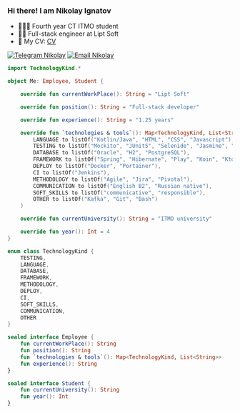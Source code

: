 ### Hi there! I am Nikolay Ignatov 
- 👨🏻‍🎓 Fourth year CT ITMO student  
- 👨‍💻 Full-stack engineer at Lipt Soft  
- 📄 My CV: [CV](https://github.com/nikolyanikolya/CV/blob/main/CV_for_backend.pdf)   

[![Telegram Nikolay](https://img.shields.io/badge/telegram-blue)](https://t.me/nikolya_7) [![Email Nikolay](https://img.shields.io/badge/email-green?label=nickigna610@gmail.com)](mailto:nickigna610@gmail.com)
```kotlin
import TechnologyKind.*

object Me: Employee, Student {

    override fun currentWorkPlace(): String = "Lipt Soft"

    override fun position(): String = "Full-stack developer"

    override fun experience(): String = "1.25 years"

    override fun `technologies & tools`(): Map<TechnologyKind, List<String>> = mapOf(
        LANGUAGE to listOf("Kotlin/Java", "HTML", "CSS", "Javascript"),
        TESTING to listOf("Mockito", "JUnit5", "Selenide", "Jasmine", "SonarQube"),
        DATABASE to listOf("Oracle", "H2", "PostgreSQL"),
        FRAMEWORK to listOf("Spring", "Hibernate", "Play", "Koin", "Ktor", "Spark", "Slf4j"),
        DEPLOY to listOf("Docker", "Portainer"),
        CI to listOf("Jenkins"),
        METHODOLOGY to listOf("Agile", "Jira", "Pivotal"),
        COMMUNICATION to listOf("English B2", "Russian native"),
        SOFT_SKILLS to listOf("communicative", "responsible"),
        OTHER to listOf("Kafka", "Git", "Bash")
    )

    override fun currentUniversity(): String = "ITMO university"

    override fun year(): Int = 4
}

enum class TechnologyKind {
    TESTING,
    LANGUAGE,
    DATABASE,
    FRAMEWORK,
    METHODOLOGY,
    DEPLOY,
    CI,
    SOFT_SKILLS,
    COMMUNICATION,
    OTHER
}

sealed interface Employee {
    fun currentWorkPlace(): String
    fun position(): String
    fun `technologies & tools`(): Map<TechnologyKind, List<String>>
    fun experience(): String
}

sealed interface Student {
    fun currentUniversity(): String
    fun year(): Int
}
```


